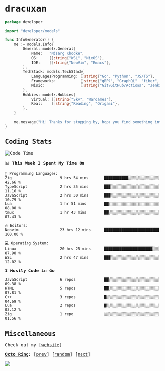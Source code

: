 <!-- Banner -->
<!--
<img src="https://i.imgur.com/mz4ym1F.png" style="max-height:550px"/>
-->


<samp>
	
<!-- Coded Intro -->
	
# dracuxan

```go
package developer

import "developer/models"

func InfoGenerator() {
	me := models.Info{
		General: models.General{
			Name:   "Nisarg Khodke",
			OS:     []string{"WSL", "NixOS"},
			IDE:    []string{"NeoVim", "Emacs"},
		},
		TechStack: models.TechStack{
			LanguagesProgramming: []string{"Go", "Python", "JS/TS"},
			Frameworks: 	      []string{"gRPC", "GraphQL", "fiber", "flask", "React.js", "Next.js"},
			Misic:                []string{"Git/GitHub/Actions", "Jenkins", "Docker"},
		},
		Hobbies: models.Hobbies{
			Virtual: []string{"Sky", "Wargames"},
			Real:    []string{"Reading", "Origami"},
		},		
	}

	me.message("Hi! Thanks for stopping by, hope you find something interesting!") 
}
```

## Coding Stats


<!--START_SECTION:waka-->
![Code Time](http://img.shields.io/badge/Code%20Time-242%20hrs%2014%20mins-blue)

📊 **This Week I Spent My Time On** 

```text
💬 Programming Languages: 
Zig                      9 hrs 54 mins       ███████████░░░░░░░░░░░░░░   42.66 % 
TypeScript               2 hrs 35 mins       ███░░░░░░░░░░░░░░░░░░░░░░   11.16 % 
JavaScript               2 hrs 30 mins       ███░░░░░░░░░░░░░░░░░░░░░░   10.79 % 
Lua                      1 hr 51 mins        ██░░░░░░░░░░░░░░░░░░░░░░░   08.00 % 
tmux                     1 hr 43 mins        ██░░░░░░░░░░░░░░░░░░░░░░░   07.43 % 

🔥 Editors: 
Neovim                   23 hrs 12 mins      █████████████████████████   100.00 % 

💻 Operating System: 
Linux                    20 hrs 25 mins      ██████████████████████░░░   87.98 % 
WSL                      2 hrs 47 mins       ███░░░░░░░░░░░░░░░░░░░░░░   12.02 % 
```

**I Mostly Code in Go** 

```text
JavaScript               6 repos             ██░░░░░░░░░░░░░░░░░░░░░░░   09.38 % 
HTML                     5 repos             ██░░░░░░░░░░░░░░░░░░░░░░░   07.81 % 
C++                      3 repos             █░░░░░░░░░░░░░░░░░░░░░░░░   04.69 % 
Lua                      2 repos             █░░░░░░░░░░░░░░░░░░░░░░░░   03.12 % 
Zig                      1 repo              ░░░░░░░░░░░░░░░░░░░░░░░░░   01.56 % 
```




<!--END_SECTION:waka-->

## Miscellaneous

Check out my [[website](https://bynisarg.in/)]

[**Octo Ring**](https://octo-ring.com/):
[[prev](https://octo-ring.com/p/dracuxan/prev)]  [[random](https://octo-ring.com/p/dracuxan/random)]  [[next](https://octo-ring.com/p/dracuxan/next)]

![](https://komarev.com/ghpvc/?username=dracuxan&style=flat-square)

</samp>
